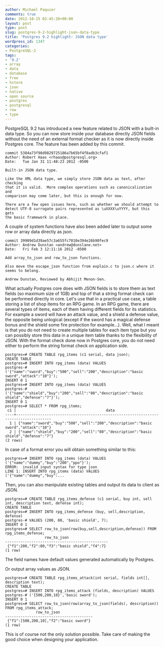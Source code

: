 ```yaml
---
author: Michael Paquier
comments: true
date: 2012-10-15 02:45:28+00:00
layout: post
type: post
slug: postgres-9-2-highlight-json-data-type
title: 'Postgres 9.2 highlight: JSON data type'
wordpress_id: 1347
categories:
- PostgreSQL-2
tags:
- '9.2'
- array
- data
- database
- free
- hstore
- json
- native
- open source
- postgres
- postgresql
- row
- type
---
```


PostgreSQL 9.2 has introduced a new feature related to JSON with a built-in data type. So you can now store inside your database directly JSON fields without the need of an external format checker as it is now directly inside Postgres core. The feature has been added by this commit.

    commit 5384a73f98d9829725186a7b65bf4f8adb3cfaf1
    Author: Robert Haas <rhaas@postgresql.org>
    Date:   Tue Jan 31 11:48:23 2012 -0500

    Built-in JSON data type.

    Like the XML data type, we simply store JSON data as text, after checking
    that it is valid.  More complex operations such as canonicalization and
    comparison may come later, but this is enough for now.

    There are a few open issues here, such as whether we should attempt to
    detect UTF-8 surrogate pairs represented as \uXXXX\uYYYY, but this gets
    the basic framework in place.

A couple of system functions have also been added later to output some row or array data directly as json.

    commit 39909d1d39ae57c3a655fc7010e394e26b90fec9
    Author: Andrew Dunstan <andrew@dunslane.net>
    Date:   Fri Feb 3 12:11:16 2012 -0500

    Add array_to_json and row_to_json functions.

    Also move the escape_json function from explain.c to json.c where it
    seems to belong.

    Andrew Dunstan, Reviewed by Abhijit Menon-Sen.

What actually Postgres core does with JSON fields is to store them as text fields (so maximum size of 1GB) and top of that a string format check can be performed directly in core. Let's use that in a practical use case, a table storing a list of shop items for an RPG game. In an RPG game, there are several types of items, each of them having different fields for its statistics. For example a sword will have an attack value, and a shield a defense value, the opposite being unlogical (except if the sword has a magical defense bonus and the shield some fire protection for example...). Well, what I meant is that you do not need to create multiple tables for each item type but you can possibly store this data in a unique item table thanks to the flexibility of JSON. With the format check done now in Postgres core, you do not need either to perform the string format check on application side.

    postgres=# CREATE TABLE rpg_items (c1 serial, data json);
    CREATE TABLE
    postgres=# INSERT INTO rpg_items (data) VALUES
    postgres-# ('{"name":"sword","buy":"500","sell":"200","description":"basic sword","attack":"10"}');
    INSERT 0 1
    postgres=# INSERT INTO rpg_items (data) VALUES 
    postgres-# ('{"name":"shield","buy":"200","sell":"80","description":"basic shield","defense":"7"}');
    INSERT 0 1
    postgres=# SELECT * FROM rpg_items;
     c1 |                                         data                                         
    ----+--------------------------------------------------------------------------------------
      1 | {"name":"sword","buy":"500","sell":"200","description":"basic sword","attack":"10"}
      2 | {"name":"shield","buy":"200","sell":"80","description":"basic shield","defense":"7"}
    (2 rows)

In case of a format error you will obtain something similar to this:

    postgres=# INSERT INTO rpg_items (data) VALUES ('{"name":"dummy","buy":"200","ppo"}');
    ERROR:  invalid input syntax for type json
    LINE 1: INSERT INTO rpg_items (data) VALUES ('{"name":"dummy","buy":...

Then, you can also manipulate existing tables and output its data to client as JSON.

    postgres=# CREATE TABLE rpg_items_defense (c1 serial, buy int, sell int, description text, defense int);
    CREATE TABLE
    postgres=# INSERT INTO rpg_items_defense (buy, sell,description, defense)
    postgres-# VALUES (200, 80, 'basic shield', 7);
    INSERT 0 1
    postgres=# SELECT row_to_json(row(buy,sell,description,defense)) FROM rpg_items_defense;
                      row_to_json                  
    -----------------------------------------------
     {"f1":200,"f2":80,"f3":"basic shield","f4":7}
    (1 row)

The field names have default values generated automatically by Postgres.

Or output array values as JSON.

    postgres=# CREATE TABLE rpg_items_attack(int serial, fields int[], description text);
    CREATE TABLE
    postgres=# INSERT INTO rpg_items_attack (fields, description) VALUES
    postgres-# ('{500,200,10}','basic sword');
    INSERT 0 1
    postgres=# SELECT row_to_json(row(array_to_json(fields), description)) FROM rpg_items_attack;
                  row_to_json               
    ----------------------------------------
     {"f1":[500,200,10],"f2":"basic sword"}
    (1 row)

This is of course not the only solution possible. Take care of making the good choice when designing your application.
